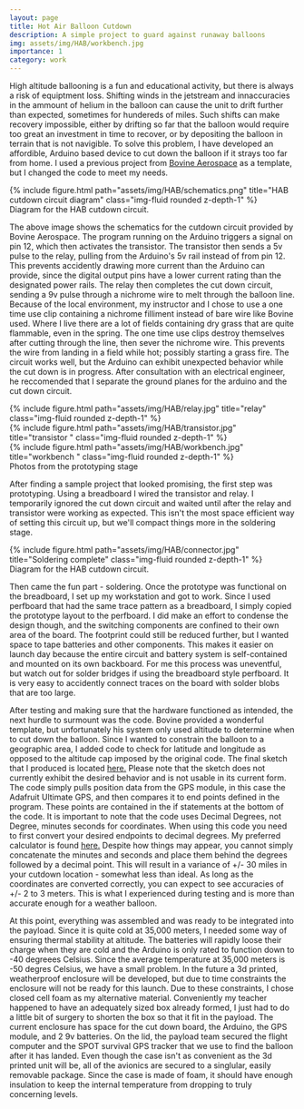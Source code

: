 ```yaml
---
layout: page
title: Hot Air Balloon Cutdown
description: A simple project to guard against runaway balloons
img: assets/img/HAB/workbench.jpg
importance: 1
category: work
---
```


High altitude ballooning is a fun and educational activity, but there is always a risk of equiptment loss. Shifting winds in the jetstream and innaccuracies in the ammount of helium in the balloon can cause the unit to drift further than expected, sometimes for hundereds of miles. Such shifts can make recovery impossible, either by drifting so far that the balloon would require too great an investment in time to recover, or by depositing the balloon in terrain that is not navigible. To solve this problem, I have developed an affordible, Arduino based device to cut down the balloon if it strays too far from home. I used a previous project from <a href="https://bovineaerospace.wordpress.com/2013/06/05/balloon-cutdown/" target=_blank> Bovine Aerospace</a>  as a template, but I changed the code to meet my needs.

<div class="row">
    <div class="col-sm mt-3 mt-md-0">
        {% include figure.html path="assets/img/HAB/schematics.png" title="HAB cutdown circuit diagram" class="img-fluid rounded z-depth-1" %}
    </div>
</div>
<div class="caption">
    Diagram for the HAB cutdown circuit.
</div>

The above image shows the schematics for the cutdown circuit provided by Bovine Aerospace. The program running on the Arduino triggers a signal on pin 12, which then activates the transistor. The transistor then sends a 5v pulse to the relay, pulling from the Arduino's 5v rail instead of from pin 12. This prevents accidently drawing more current than the Arduino can provide, since the digital output pins have a lower current rating than the designated power rails. The relay then completes the cut down circuit, sending a 9v pulse through a nichrome wire to melt through the balloon line. Because of the local environment, my instructor and I chose to use a one time use clip containing a nichrome filliment instead of bare wire like Bovine used. Where I live there are a lot of fields containing dry grass that are quite flammable, even in the spring. The one time use clips destroy themselves after cutting through the line, then sever the nichrome wire. This prevents the wire from landing in a field while hot; possibly starting a grass fire. The circuit works well, but the Arduino can exhibit unexpected behavior while the cut down is in progress. After consultation with an electrical engineer, he reccomended that I separate the ground planes for the arduino and the cut down circuit.

<div class="row">
    <div class="col-sm mt-3 mt-md-0">
        {% include figure.html path="assets/img/HAB/relay.jpg" title="relay" class="img-fluid rounded z-depth-1" %}
    </div>
    <div class="col-sm mt-3 mt-md-0">
        {% include figure.html path="assets/img/HAB/transistor.jpg" title="transistor " class="img-fluid rounded z-depth-1" %}
    </div>
    <div class="col-sm mt-3 mt-md-0">
        {% include figure.html path="assets/img/HAB/workbench.jpg" title="workbench " class="img-fluid rounded z-depth-1" %}
    </div>
</div>
<div class="caption">
    Photos from the prototyping stage
</div>

After finding a sample project that looked promising, the first step was prototyping. Using a breadboard I wired the transistor and relay. I temporarily ignored the cut down circuit and waited until after the relay and  transistor were working as expected. This isn't the most space efficient way of setting this circuit up, but we'll compact things more in the soldering stage.

<div class="row">
    <div class="col-sm mt-3 mt-md-0">
        {% include figure.html path="assets/img/HAB/connector.jpg" title="Soldering complete" class="img-fluid rounded z-depth-1" %}
    </div>
</div>
<div class="caption">
    Diagram for the HAB cutdown circuit.
</div>


Then came the fun part - soldering. Once the prototype was functional on the breadboard, I set up my workstation and got to work. Since I used perfboard that had the same trace pattern as a breadboard, I simply copied the prototype layout to the perfboard. I did make an effort to condense the design though, and the switching components are confined to their own area of the board. The footprint could still be reduced further, but I wanted space      to tape batteries and other components. This makes it easier on launch day because the entire circuit and battery system is self-contained and mounted on its own backboard. For me this process was uneventful, but watch out for solder bridges if using the breadboard style perfboard. It is very easy to accidently connect traces on the board with solder blobs that are too large.

After testing and making sure that the hardware functioned as intended, the next hurdle to surmount was the code. Bovine provided a wonderful template, but unfortunately his system only used altitude to determine when to cut down the balloon. Since I wanted to constrain the balloon to a geographic area, I added code to check for latitude and longitude as opposed to the altitude cap imposed by the original code. The final sketch that I produced is located <a href="https://github.com/cmtthomas/hardware/blob/master/HAB/Custom_Cutdown_Code.ino"> here.</a> Please note that the sketch does not currently exhibit the desired behavior and is not usable in its current form. The code simply pulls position data from the GPS module, in this case the Adafruit Ultimate GPS, and then compares it to end points defined in the program. These points are contained in the if statements at the bottom of the code. It is important to note that the code uses Decimal Degrees, not Degree, minutes seconds for coordinates. When using this code you need to first convert your desired endpoints to decimal degrees. My preferred calculator is found <a href="https://www.fcc.gov/media/radio/dms-decimal"> here.</a> Despite how things may appear, you cannot simply concatenate the minutes and seconds and place them behind the degrees followed by a decimal point. This will result in a variance of +/- 30 miles in your cutdown location - somewhat less than ideal. As long as the coordinates are converted correctly, you can expect to see accuracies of +/- 2 to 3 meters. This is what I experienced during testing and is more than accurate enough for a weather balloon.

At this point, everything was assembled and was ready to be integrated into the payload. Since it is quite cold at 35,000 meters, I needed some way of ensuring thermal stability at altitude. The batteries will rapidly loose their charge when they are cold and the Arduino is only rated to function down to -40 degreees Celsius. Since the average temperature at 35,000 meters is -50 degres Celsius, we have a small problem. In the future a 3d printed,    weatherproof enclosure will be developed, but due to time constraints the enclosure will not be ready for this launch. Due to these constraints, I chose closed cell foam as my alternative material. Conveniently my teacher happened to have an adequately sized box already formed, I just had to do a little bit of surgery to shorten the box so that it fit in the payload. The current enclosure has space for the cut down board, the Arduino, the GPS module, and 2 9v batteries. On the lid, the payload team secured the flight computer and the SPOT survival GPS tracker that we use to find the balloon after it has landed. Even though the case isn't as convenient as the 3d printed unit will be, all of the avionics are secured to a singlular, easily removable package. Since the case is made of foam, it should have enough insulation to keep the internal temperature from dropping to truly concerning levels.